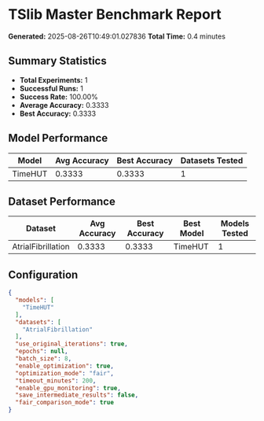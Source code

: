 # TSlib Master Benchmark Report

**Generated:** 2025-08-26T10:49:01.027836
**Total Time:** 0.4 minutes

## Summary Statistics

- **Total Experiments:** 1
- **Successful Runs:** 1
- **Success Rate:** 100.00%
- **Average Accuracy:** 0.3333
- **Best Accuracy:** 0.3333

## Model Performance

| Model | Avg Accuracy | Best Accuracy | Datasets Tested |
|-------|-------------|---------------|----------------|
| TimeHUT | 0.3333 | 0.3333 | 1 |

## Dataset Performance

| Dataset | Avg Accuracy | Best Accuracy | Best Model | Models Tested |
|---------|-------------|---------------|------------|---------------|
| AtrialFibrillation | 0.3333 | 0.3333 | TimeHUT | 1 |

## Configuration

```json
{
  "models": [
    "TimeHUT"
  ],
  "datasets": [
    "AtrialFibrillation"
  ],
  "use_original_iterations": true,
  "epochs": null,
  "batch_size": 8,
  "enable_optimization": true,
  "optimization_mode": "fair",
  "timeout_minutes": 200,
  "enable_gpu_monitoring": true,
  "save_intermediate_results": false,
  "fair_comparison_mode": true
}
```
